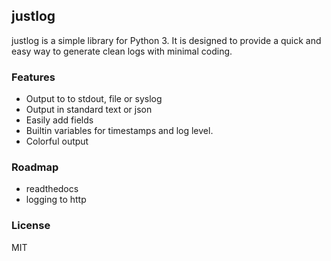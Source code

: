 ## justlog ##

justlog is a simple library for Python 3. It is designed to provide a quick and easy way to generate clean logs with minimal coding.

### Features ###

- Output to to stdout, file or syslog
- Output in standard text or json
- Easily add fields
- Builtin variables for timestamps and log level.
- Colorful output

### Roadmap ###

- readthedocs
- logging to http

### License ###
MIT